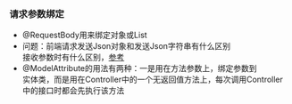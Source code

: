### 请求参数绑定

- @RequestBody用来绑定对象或List
- 问题：前端请求发送Json对象和发送Json字符串有什么区别  
接收参数时有什么区别，[参考](https://blog.csdn.net/lzdujing1/article/details/52325143)
- @ModelAttribute的用法有两种：一是用在方法参数上，绑定参数到  
实体类，而是用在Controller中的一个无返回值方法上，每次调用Controller  
中的接口时都会先执行该方法